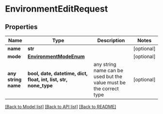 # EnvironmentEditRequest


## Properties
Name | Type | Description | Notes
------------ | ------------- | ------------- | -------------
**name** | **str** |  | [optional] 
**mode** | [**EnvironmentModeEnum**](EnvironmentModeEnum.md) |  | [optional] 
**any string name** | **bool, date, datetime, dict, float, int, list, str, none_type** | any string name can be used but the value must be the correct type | [optional]

[[Back to Model list]](../README.md#documentation-for-models) [[Back to API list]](../README.md#documentation-for-api-endpoints) [[Back to README]](../README.md)


